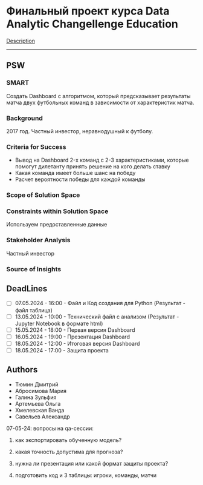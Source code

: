 # Финальный проект курса Data Analytic Changellenge Education 

[Description](https://docs.google.com/document/d/1CmMa3FejgLmPo8V8Q-R8sdEVa1FoyyMi/edit)

---
## PSW
### SMART
Создать Dashboard с алгоритмом, который предсказывает результаты матча двух футбольных команд в зависимости от характеристик матча.

### Background
2017 год. Частный инвестор, неравнодушный к футболу.

### Criteria for Success
- Вывод на Dashboard 2-х команд с 2-3 характеристиками, которые помогут дилетанту принять решение на кого делать ставку
- Какая команда имеет больше шанс на победу
- Расчет вероятности победы для каждой команды

### Scope of Solution Space

### Constraints within Solution Space
Используем предоставленные данные

### Stakeholder Analysis
Частный инвестор

### Source of Insights

## DeadLines
- [ ] 07.05.2024 - 16:00 - Файл и Код создания для Python (Результат - файл таблица)
- [ ] 13.05.2024 - 10:00 - Технический файл с анализом (Результат - Jupyter Notebook в формате html)
- [ ] 15.05.2024 - 18:00 - Первая версия Dashboard
- [ ] 16.05.2024 - 19:00 - Презентация Dashboard
- [ ] 18.05.2024 - 12:00 - Итоговая версия Dashboard
- [ ] 18.05.2024 - 17:00 - Защита проекта

## Authors
- Тюмин Дмитрий
- Абросимова Мария
- Галина Зульфия
- Артемьева Ольга
- Хмелевская Ванда
- Савельев Александр

07-05-24:
вопросы на qa-сессии:
1) как экспортировать обученную модель?
2) какая точность допустима для прогноза?
3) нужна ли презентация или какой формат защиты проекта?

1) подготовить код и 3 таблицы: игроки, команды, матчи
